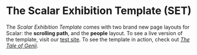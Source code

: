 # The Scalar Exhibition Template (SET)

The _Scalar Exhibition Template_ comes with two brand new page layouts for Scalar: the **scrolling path**, and the **people** layout. To see a live version of the template, visit our [test site](http://digitalscholarship.brynmawr.edu/scalar/scalar-exhibition-template/index). To see the template in action, check out [_The Tale of Genji_](http://digitalscholarship.brynmawr.edu/scalar/tale-of-genji/index).
